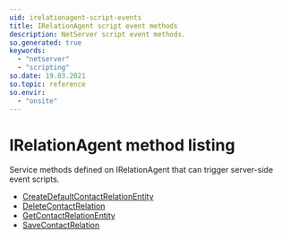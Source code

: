 ```yaml
---
uid: irelationagent-script-events
title: IRelationAgent script event methods
description: NetServer script event methods.
so.generated: true
keywords:
  - "netserver"
  - "scripting"
so.date: 19.03.2021
so.topic: reference
so.envir:
  - "onsite"
---
```


# IRelationAgent method listing

Service methods defined on <see cref='T:SuperOffice.CRM.Services.IRelationAgent'>IRelationAgent</see> that can trigger server-side event scripts.

* [CreateDefaultContactRelationEntity](createdefaultcontactrelationentity.md)
* [DeleteContactRelation](deletecontactrelation.md)
* [GetContactRelationEntity](getcontactrelationentity.md)
* [SaveContactRelation](savecontactrelation.md)

